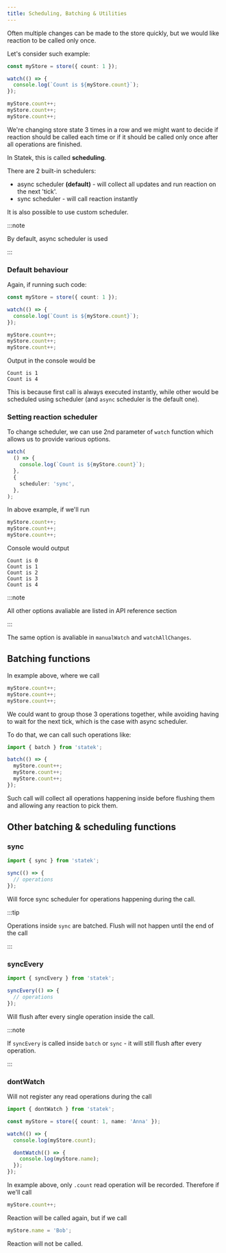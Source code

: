 ```yaml
---
title: Scheduling, Batching & Utilities
---
```


Often multiple changes can be made to the store quickly, but we would like reaction to be called only once.

Let's consider such example:

```ts
const myStore = store({ count: 1 });

watch(() => {
  console.log(`Count is ${myStore.count}`);
});

myStore.count++;
myStore.count++;
myStore.count++;
```

We're changing store state 3 times in a row and we might want to decide if reaction should be called each time or if it should be called only once after all operations are finished.

In Statek, this is called **scheduling**.

There are 2 built-in schedulers:

- async scheduler **(default)** - will collect all updates and run reaction on the next 'tick'.
- sync scheduler - will call reaction instantly

It is also possible to use custom scheduler.

:::note

By default, async scheduler is used

:::

### Default behaviour

Again, if running such code:

```ts
const myStore = store({ count: 1 });

watch(() => {
  console.log(`Count is ${myStore.count}`);
});

myStore.count++;
myStore.count++;
myStore.count++;
```

Output in the console would be

```
Count is 1
Count is 4
```

This is because first call is always executed instantly, while other would be scheduled using scheduler (and `async` scheduler is the default one).

### Setting reaction scheduler

To change scheduler, we can use 2nd parameter of `watch` function which allows us to provide various options.

```ts
watch(
  () => {
    console.log(`Count is ${myStore.count}`);
  },
  {
    scheduler: 'sync',
  },
);
```

In above example, if we'll run

```ts
myStore.count++;
myStore.count++;
myStore.count++;
```

Console would output

```
Count is 0
Count is 1
Count is 2
Count is 3
Count is 4
```

:::note

All other options avaliable are listed in API reference section

:::

The same option is avaliable in `manualWatch` and `watchAllChanges`.

## Batching functions

In example above, where we call

```ts
myStore.count++;
myStore.count++;
myStore.count++;
```

We could want to group those 3 operations together, while avoiding having to wait for the next tick, which is the case with async scheduler.

To do that, we can call such operations like:

```ts
import { batch } from 'statek';

batch(() => {
  myStore.count++;
  myStore.count++;
  myStore.count++;
});
```

Such call will collect all operations happening inside before flushing them and allowing any reaction to pick them.

## Other batching & scheduling functions

### sync

```ts
import { sync } from 'statek';

sync(() => {
  // operations
});
```

Will force sync scheduler for operations happening during the call.

:::tip

Operations inside `sync` are batched. Flush will not happen until the end of the call

:::

### syncEvery

```ts
import { syncEvery } from 'statek';

syncEvery(() => {
  // operations
});
```

Will flush after every single operation inside the call.

:::note

If `syncEvery` is called inside `batch` or `sync` - it will still flush after every operation.

:::

### dontWatch

Will not register any read operations during the call

```ts
import { dontWatch } from 'statek';

const myStore = store({ count: 1, name: 'Anna' });

watch(() => {
  console.log(myStore.count);

  dontWatch(() => {
    console.log(myStore.name);
  });
});
```

In example above, only `.count` read operation will be recorded. Therefore if we'll call

```ts
myStore.count++;
```

Reaction will be called again, but if we call

```ts
myStore.name = 'Bob';
```

Reaction will not be called.
